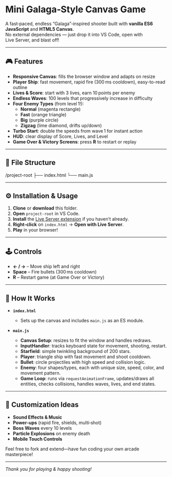 # Mini Galaga‑Style Canvas Game

A fast‑paced, endless “Galaga”‑inspired shooter built with **vanilla ES6 JavaScript** and **HTML5 Canvas**.  
No external dependencies — just drop it into VS Code, open with Live Server, and blast off!

---

## 🎮 Features

- **Responsive Canvas**: fills the browser window and adapts on resize  
- **Player Ship**: fast movement, rapid fire (300 ms cooldown), easy-to-read outline  
- **Lives & Score**: start with 3 lives, earn 10 points per enemy  
- **Endless Waves**: 100 levels that progressively increase in difficulty  
- **Four Enemy Types** (from level 1!):  
  - **Normal** (magenta rectangle)  
  - **Fast** (orange triangle)  
  - **Big** (purple circle)  
  - **Zigzag** (lime diamond, drifts up/down)  
- **Turbo Start**: double the speeds from wave 1 for instant action  
- **HUD**: clear display of Score, Lives, and Level  
- **Game Over & Victory Screens**: press **R** to restart or replay  

---

## 📂 File Structure
/project-root
├── index.html
└── main.js


---

## ⚙️ Installation & Usage

1. **Clone** or **download** this folder.  
2. **Open** `project-root` in VS Code.  
3. **Install** the [Live Server extension](https://marketplace.visualstudio.com/items?itemName=ritwickdey.LiveServer) if you haven’t already.  
4. **Right‑click** on `index.html` → **Open with Live Server**.  
5. **Play** in your browser!

---

## 🕹️ Controls

- **← / →** – Move ship left and right  
- **Space** – Fire bullets (300 ms cooldown)  
- **R** – Restart game (at Game Over or Victory)  

---

## 🚀 How It Works

- **`index.html`**  
  - Sets up the canvas and includes `main.js` as an ES module.  

- **`main.js`**  
  - **Canvas Setup**: resizes to fit the window and handles redraws.  
  - **InputHandler**: tracks keyboard state for movement, shooting, restart.  
  - **Starfield**: simple twinkling background of 200 stars.  
  - **Player**: triangle ship with fast movement and shoot cooldown.  
  - **Bullet**: circle projectiles with high speed and collision logic.  
  - **Enemy**: four shapes/types, each with unique size, speed, color, and movement pattern.  
  - **Game Loop**: runs via `requestAnimationFrame`, updates/draws all entities, checks collisions, handles waves, lives, and end states.  

---

## 🔧 Customization Ideas

- **Sound Effects & Music**  
- **Power‑ups** (rapid fire, shields, multi‑shot)  
- **Boss Waves** every 10 levels  
- **Particle Explosions** on enemy death  
- **Mobile Touch Controls**  

Feel free to fork and extend—have fun coding your own arcade masterpiece!  

---

_Thank you for playing & happy shooting!_  
